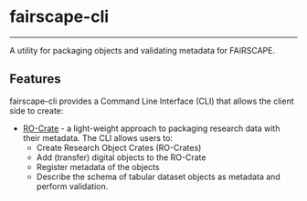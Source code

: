 # fairscape-cli
----------------
A utility for packaging objects and validating metadata for FAIRSCAPE.

## Features

fairscape-cli provides a Command Line Interface (CLI) that allows the client side to create:

* [RO-Crate](https://www.researchobject.org/ro-crate/) - a light-weight approach to packaging research data with their metadata. The CLI allows users to:
    * Create Research Object Crates (RO-Crates)
    * Add (transfer) digital objects to the RO-Crate
    * Register metadata of the objects
    * Describe the schema of tabular dataset objects as metadata and perform validation.
